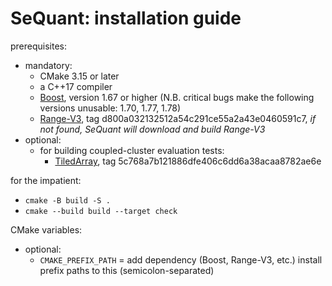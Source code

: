 SeQuant: installation guide
===========================

prerequisites:
  * mandatory:
    * CMake 3.15 or later
    * a C++17 compiler
    * [Boost](https://www.boost.org/), version 1.67 or higher (N.B. critical bugs make the following versions unusable: 1.70, 1.77, 1.78)
    * [Range-V3](https://github.com/ericniebler/range-v3.git), tag d800a032132512a54c291ce55a2a43e0460591c7, *if not found, SeQuant will download and build Range-V3*
  * optional:
    * for building coupled-cluster evaluation tests:
      * [TiledArray](https://github.com/ValeevGroup/tiledarray.git), tag 5c768a7b121886dfe406c6dd6a38acaa8782ae6e

for the impatient:
  * `cmake -B build -S .`
  * `cmake --build build --target check`

CMake variables:
  * optional:
    * `CMAKE_PREFIX_PATH` = add dependency (Boost, Range-V3, etc.) install prefix paths to this (semicolon-separated)
